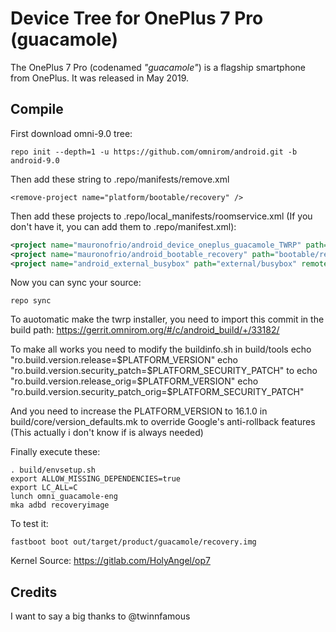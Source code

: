 # Device Tree for OnePlus 7 Pro (guacamole)

The OnePlus 7 Pro (codenamed _"guacamole"_) is a flagship smartphone from OnePlus.
It was released in May 2019.




## Compile

First download omni-9.0 tree:

```
repo init --depth=1 -u https://github.com/omnirom/android.git -b android-9.0
```
Then add these string to .repo/manifests/remove.xml

```
<remove-project name="platform/bootable/recovery" />
```

Then add these projects to .repo/local_manifests/roomservice.xml (If you don't have it, you can add them to .repo/manifest.xml): 

```xml
<project name="mauronofrio/android_device_oneplus_guacamole_TWRP" path="device/oneplus/guacamole" remote="github" revision="android-9.0" />
<project name="mauronofrio/android_bootable_recovery" path="bootable/recovery" remote="github" revision="android-9.0" />
<project name="android_external_busybox" path="external/busybox" remote="TeamWin" revision="android-9.0" />
```

Now you can sync your source:

```
repo sync
```

To auotomatic make the twrp installer, you need to import this commit in the build path: https://gerrit.omnirom.org/#/c/android_build/+/33182/


To make all works you need to modify the buildinfo.sh in build/tools
echo "ro.build.version.release=$PLATFORM_VERSION"
echo "ro.build.version.security_patch=$PLATFORM_SECURITY_PATCH"
to
echo "ro.build.version.release_orig=$PLATFORM_VERSION"
echo "ro.build.version.security_patch_orig=$PLATFORM_SECURITY_PATCH"

And you need to increase the PLATFORM_VERSION to 16.1.0 in build/core/version_defaults.mk to override Google's anti-rollback features (This actually i don't know if is always needed)

Finally execute these:

```
. build/envsetup.sh
export ALLOW_MISSING_DEPENDENCIES=true
export LC_ALL=C
lunch omni_guacamole-eng 
mka adbd recoveryimage 
```

To test it:

```
fastboot boot out/target/product/guacamole/recovery.img
```

Kernel Source: https://gitlab.com/HolyAngel/op7
## Credits
I want to say a big thanks to @twinnfamous
